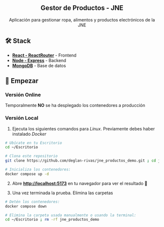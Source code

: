 

<div align="center">
  <!-- <img src="logo.png" height="90px" width="auto" />  -->
  <h2>Gestor de Productos - JNE</h2>
  <p>
    Aplicación para gestionar ropa, alimentos y productos electrónicos de la JNE
  </p>
  <!-- <img src="portada.png"></img> -->
</div>


## 🛠️ Stack

- [**React - ReactRouter**](https://react.dev/) - Frontend
- [**Node - Express**](https://expressjs.com/) - Backend
- [**MongoDB**](https://www.mongodb.com/atlas/database) - Base de datos


## 🚀 Empezar

### **Versión Online**

Temporalmente **NO** se ha desplegado los contenedores a producción



### **Versión Local**
1. Ejecuta los siguientes comandos para *Linux*. Previamente debes haber instalado *Docker*

```bash
# Ubícate en tu Escritorio
cd ~/Escritorio

# Clona este repositorio
git clone https://github.com/deglan-rivas/jne_productos_demo.git ; cd jne_productos_demo/

# Inicializa los contenedores:
docker compose up -d
```

2. Abre [**http://localhost:5173**](http://localhost:5173/) en tu navegador para ver el resultado 🚀

3. Una vez terminada la prueba. Elimina las carpetas
```bash
# Detén los contenedores:
docker compose down

# Elimina la carpeta usada manualmente o usando la terminal:
cd ~/Escritorio ; rm -rf jne_productos_demo
```